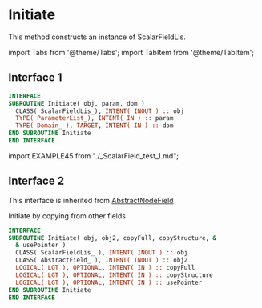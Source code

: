 # Initiate

This method constructs an instance of ScalarFieldLis.

import Tabs from '@theme/Tabs';
import TabItem from '@theme/TabItem';

## Interface 1

<Tabs>

<TabItem value="1" label="Initiate" default>

```fortran
INTERFACE
SUBROUTINE Initiate( obj, param, dom )
  CLASS( ScalarFieldLis_), INTENT( INOUT ) :: obj
  TYPE( ParameterList_), INTENT( IN ) :: param
  TYPE( Domain_ ), TARGET, INTENT( IN ) :: dom
END SUBROUTINE Initiate
END INTERFACE
```

</TabItem>

<TabItem value="example" label="️܀ See example">

import EXAMPLE45 from "./_ScalarField_test_1.md";

<EXAMPLE45 />

</TabItem>

<TabItem value="close" label="↢ ">

</TabItem>

</Tabs>

## Interface 2

This interface is inherited from [AbstractNodeField](../AbstractNodeField/Initiate.md)

<Tabs>

<TabItem value="2" label="Initiate" default>

Initiate by copying from other fields

```fortran
INTERFACE
SUBROUTINE Initiate( obj, obj2, copyFull, copyStructure, &
  & usePointer )
  CLASS( ScalarFieldLis_ ), INTENT( INOUT ) :: obj
  CLASS( AbstractField_ ), INTENT( INOUT ) :: obj2
  LOGICAL( LGT ), OPTIONAL, INTENT( IN ) :: copyFull
  LOGICAL( LGT ), OPTIONAL, INTENT( IN ) :: copyStructure
  LOGICAL( LGT ), OPTIONAL, INTENT( IN ) :: usePointer
END SUBROUTINE Initiate
END INTERFACE
```

</TabItem>

</Tabs>
